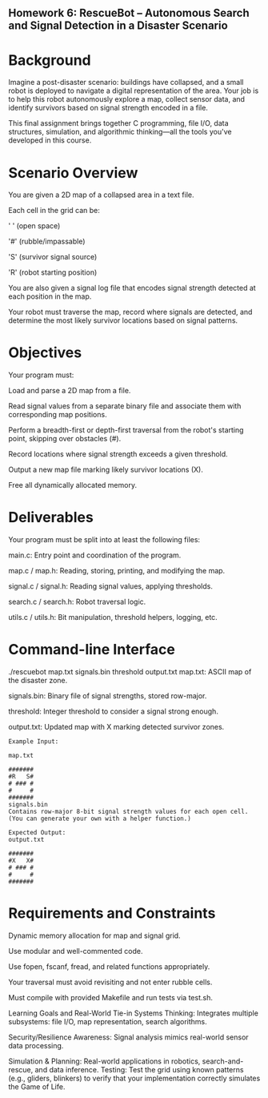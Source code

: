 ## Homework 6: RescueBot – Autonomous Search and Signal Detection in a Disaster Scenario

# Background
Imagine a post-disaster scenario: buildings have collapsed, and a small robot is deployed to navigate a digital representation of the area. Your job is to help this robot autonomously explore a map, collect sensor data, and identify survivors based on signal strength encoded in a file.

This final assignment brings together C programming, file I/O, data structures, simulation, and algorithmic thinking—all the tools you've developed in this course.

# Scenario Overview
You are given a 2D map of a collapsed area in a text file.

Each cell in the grid can be:

' ' (open space)

'#' (rubble/impassable)

'S' (survivor signal source)

'R' (robot starting position)

You are also given a signal log file that encodes signal strength detected at each position in the map.

Your robot must traverse the map, record where signals are detected, and determine the most likely survivor locations based on signal patterns.

# Objectives
Your program must:

Load and parse a 2D map from a file.

Read signal values from a separate binary file and associate them with corresponding map positions.

Perform a breadth-first or depth-first traversal from the robot's starting point, skipping over obstacles (#).

Record locations where signal strength exceeds a given threshold.

Output a new map file marking likely survivor locations (X).

Free all dynamically allocated memory.

# Deliverables
Your program must be split into at least the following files:

main.c: Entry point and coordination of the program.

map.c / map.h: Reading, storing, printing, and modifying the map.

signal.c / signal.h: Reading signal values, applying thresholds.

search.c / search.h: Robot traversal logic.

utils.c / utils.h: Bit manipulation, threshold helpers, logging, etc.

# Command-line Interface
./rescuebot map.txt signals.bin threshold output.txt
map.txt: ASCII map of the disaster zone.

signals.bin: Binary file of signal strengths, stored row-major.

threshold: Integer threshold to consider a signal strong enough.

output.txt: Updated map with X marking detected survivor zones.
```
Example Input:

map.txt

#######
#R   S#
# ### #
#     #
#######
signals.bin
Contains row-major 8-bit signal strength values for each open cell. (You can generate your own with a helper function.)

Expected Output:
output.txt

#######
#X   X#
# ### #
#     #
#######
```
# Requirements and Constraints
Dynamic memory allocation for map and signal grid.

Use modular and well-commented code.

Use fopen, fscanf, fread, and related functions appropriately.

Your traversal must avoid revisiting and not enter rubble cells.

Must compile with provided Makefile and run tests via test.sh.

Learning Goals and Real-World Tie-in
Systems Thinking: Integrates multiple subsystems: file I/O, map representation, search algorithms.

Security/Resilience Awareness: Signal analysis mimics real-world sensor data processing.

Simulation & Planning: Real-world applications in robotics, search-and-rescue, and data inference.
Testing: Test the grid using known patterns (e.g., gliders, blinkers) to verify that your implementation correctly simulates the Game of Life.
